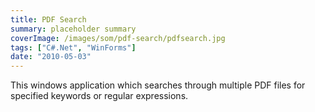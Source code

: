 ```yaml
---
title: PDF Search
summary: placeholder summary
coverImage: /images/som/pdf-search/pdfsearch.jpg
tags: ["C#.Net", "WinForms"]
date: "2010-05-03"
---
```


This windows application which searches through multiple PDF files for specified keywords or regular expressions.
